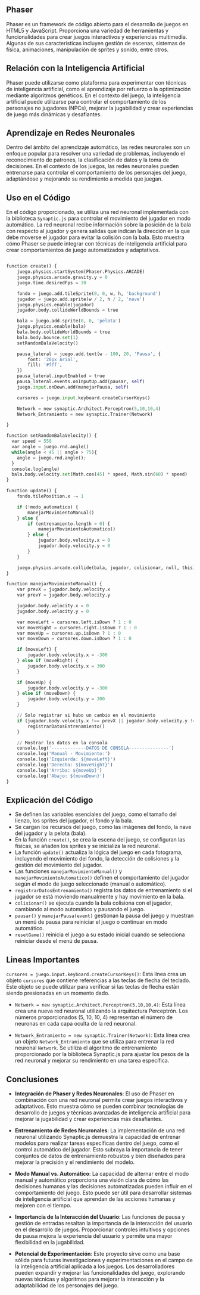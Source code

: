 ## Phaser

Phaser es un framework de código abierto para el desarrollo de juegos en HTML5 y JavaScript. Proporciona una variedad de herramientas y funcionalidades para crear juegos interactivos y experiencias multimedia. Algunas de sus características incluyen gestión de escenas, sistemas de física, animaciones, manipulación de sprites y sonido, entre otros.

## Relación con la Inteligencia Artificial

Phaser puede utilizarse como plataforma para experimentar con técnicas de inteligencia artificial, como el aprendizaje por refuerzo o la optimización mediante algoritmos genéticos. En el contexto del juego, la inteligencia artificial puede utilizarse para controlar el comportamiento de los personajes no jugadores (NPCs), mejorar la jugabilidad y crear experiencias de juego más dinámicas y desafiantes.

## Aprendizaje en Redes Neuronales

Dentro del ámbito del aprendizaje automático, las redes neuronales son un enfoque popular para resolver una variedad de problemas, incluyendo el reconocimiento de patrones, la clasificación de datos y la toma de decisiones. En el contexto de los juegos, las redes neuronales pueden entrenarse para controlar el comportamiento de los personajes del juego, adaptándose y mejorando su rendimiento a medida que juegan.

## Uso en el Código

En el código proporcionado, se utiliza una red neuronal implementada con la biblioteca `Synaptic.js` para controlar el movimiento del jugador en modo automático. La red neuronal recibe información sobre la posición de la bala con respecto al jugador y genera salidas que indican la dirección en la que debe moverse el jugador para evitar la colisión con la bala. Esto muestra cómo Phaser se puede integrar con técnicas de inteligencia artificial para crear comportamientos de juego automatizados y adaptativos.

```python

function create() {
    juego.physics.startSystem(Phaser.Physics.ARCADE)
    juego.physics.arcade.gravity.y = 0
    juego.time.desiredFps = 30

    fondo = juego.add.tileSprite(0, 0, w, h, 'background')
    jugador = juego.add.sprite(w / 2, h / 2, 'nave')
    juego.physics.enable(jugador)
    jugador.body.collideWorldBounds = true

    bala = juego.add.sprite(0, 0, 'pelota')
    juego.physics.enable(bala)
    bala.body.collideWorldBounds = true
    bala.body.bounce.set(1)
    setRandomBalaVelocity()

    pausa_lateral = juego.add.text(w - 100, 20, 'Pausa', {
        font: '20px Arial',
        fill: '#fff',
    })
    pausa_lateral.inputEnabled = true
    pausa_lateral.events.onInputUp.add(pausar, self)
    juego.input.onDown.add(manejarPausa, self)

    cursores = juego.input.keyboard.createCursorKeys()

    Network = new synaptic.Architect.Perceptron(5,10,10,4)
    Network_Entramiento = new synaptic.Trainer(Network)

}

function setRandomBalaVelocity() {
  var speed = 550
  var angle = juego.rnd.angle()
  while(angle < 45 || angle > 75){
    angle = juego.rnd.angle();
  }
  console.log(angle)
  bala.body.velocity.set(Math.cos(45) * speed, Math.sin(60) * speed)
}

function update() {
    fondo.tilePosition.x -= 1

    if (!modo_automatico) {
        manejarMovimientoManual()
    } else {
        if (entrenamiento.length > 0) {
            manejarMovimientoAutomatico()
        } else {
            jugador.body.velocity.x = 0
            jugador.body.velocity.y = 0
        }
    }

    juego.physics.arcade.collide(bala, jugador, colisionar, null, this)
}

function manejarMovimientoManual() {
    var prevX = jugador.body.velocity.x
    var prevY = jugador.body.velocity.y

    jugador.body.velocity.x = 0
    jugador.body.velocity.y = 0

    var moveLeft = cursores.left.isDown ? 1 : 0
    var moveRight = cursores.right.isDown ? 1 : 0
    var moveUp = cursores.up.isDown ? 1 : 0
    var moveDown = cursores.down.isDown ? 1 : 0

    if (moveLeft) {
        jugador.body.velocity.x = -300
    } else if (moveRight) {
        jugador.body.velocity.x = 300
    }

    if (moveUp) {
        jugador.body.velocity.y = -300
    } else if (moveDown) {
        jugador.body.velocity.y = 300
    }

    // Solo registrar si hubo un cambio en el movimiento
    if (jugador.body.velocity.x !== prevX || jugador.body.velocity.y !== prevY) {
        registrarDatosEntrenamiento()
    }

    // Mostrar los datos en la consola
    console.log('-------------DATOS DE CONSOLA---------------')
    console.log('Manual - Movimiento:')
    console.log('Izquierda: ${moveLeft}')
    console.log('Derecha: ${moveRight}')
    console.log('Arriba: ${moveUp}')
    console.log('Abajo: ${moveDown}')
}
```

## Explicación del Código
- Se definen las variables esenciales del juego, como el tamaño del lienzo, los sprites del jugador, el fondo y la bala.
- Se cargan los recursos del juego, como las imágenes del fondo, la nave del jugador y la pelota (bala).
- En la función `create()`, se crea la escena del juego, se configuran las físicas, se añaden los sprites y se inicializa la red neuronal.
- La función `update()` actualiza la lógica del juego en cada fotograma, incluyendo el movimiento del fondo, la detección de colisiones y la gestión del movimiento del jugador.
- Las funciones `manejarMovimientoManual()` y `manejarMovimientoAutomatico()` definen el comportamiento del jugador según el modo de juego seleccionado (manual o automático).
- `registrarDatosEntrenamiento()` registra los datos de entrenamiento si el jugador se está moviendo manualmente y hay movimiento en la bala.
- `colisionar()` se ejecuta cuando la bala colisiona con el jugador, cambiando al modo automático y pausando el juego.
- `pausar()` y `manejarPausa(event)` gestionan la pausa del juego y muestran un menú de pausa para reiniciar el juego o continuar en modo automático.
- `resetGame()` reinicia el juego a su estado inicial cuando se selecciona reiniciar desde el menú de pausa.

## Lineas Importantes 
 `cursores = juego.input.keyboard.createCursorKeys()`: Esta línea crea un objeto `cursores` que contiene referencias a las teclas de flecha del teclado. Este objeto se puede utilizar para verificar si las teclas de flecha están siendo presionadas en un momento dado.

- `Network = new synaptic.Architect.Perceptron(5,10,10,4)`: Esta línea crea una nueva red neuronal utilizando la arquitectura Perceptrón. Los números proporcionados (5, 10, 10, 4) representan el número de neuronas en cada capa oculta de la red neuronal.

- `Network_Entramiento = new synaptic.Trainer(Network)`: Esta línea crea un objeto `Network_Entramiento` que se utiliza para entrenar la red neuronal `Network`. Se utiliza el algoritmo de entrenamiento proporcionado por la biblioteca Synaptic.js para ajustar los pesos de la red neuronal y mejorar su rendimiento en una tarea específica.

## Conclusiones

- **Integración de Phaser y Redes Neuronales**: El uso de Phaser en combinación con una red neuronal permite crear juegos interactivos y adaptativos. Esto muestra cómo se pueden combinar tecnologías de desarrollo de juegos y técnicas avanzadas de inteligencia artificial para mejorar la jugabilidad y crear experiencias más desafiantes.

- **Entrenamiento de Redes Neuronales**: La implementación de una red neuronal utilizando Synaptic.js demuestra la capacidad de entrenar modelos para realizar tareas específicas dentro del juego, como el control automático del jugador. Esto subraya la importancia de tener conjuntos de datos de entrenamiento robustos y bien diseñados para mejorar la precisión y el rendimiento del modelo.

- **Modo Manual vs. Automático**: La capacidad de alternar entre el modo manual y automático proporciona una visión clara de cómo las decisiones humanas y las decisiones automatizadas pueden influir en el comportamiento del juego. Esto puede ser útil para desarrollar sistemas de inteligencia artificial que aprendan de las acciones humanas y mejoren con el tiempo.

- **Importancia de la Interacción del Usuario**: Las funciones de pausa y gestión de entradas resaltan la importancia de la interacción del usuario en el desarrollo de juegos. Proporcionar controles intuitivos y opciones de pausa mejora la experiencia del usuario y permite una mayor flexibilidad en la jugabilidad.

- **Potencial de Experimentación**: Este proyecto sirve como una base sólida para futuras investigaciones y experimentaciones en el campo de la inteligencia artificial aplicada a los juegos. Los desarrolladores pueden expandir y mejorar las funcionalidades del juego, explorando nuevas técnicas y algoritmos para mejorar la interacción y la adaptabilidad de los personajes del juego.

